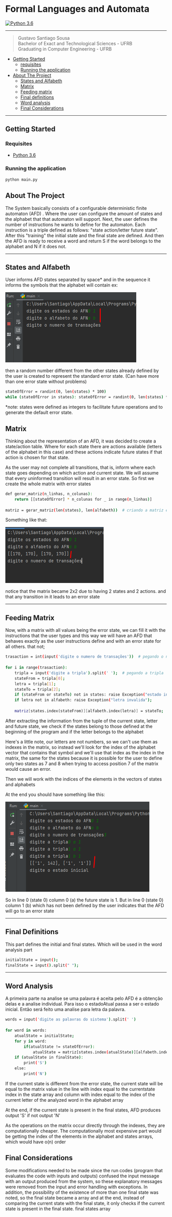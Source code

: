 # Formal Languages and Automata
[![Python 3.6](https://img.shields.io/badge/python-3.6-blue.svg)](https://www.python.org/downloads/release/python-360/)

***
> Gustavo Santiago Sousa <br>
> Bachelor of Exact and Technological Sciences - UFRB <br>
> Graduating in Computer Engineering - UFRB <br>

- [Getting Started](#Getting_Started)
  - [requisites](#requisites)
  - [Running the application](#Running_the_application) 
- [About The Project](#aboutProject)
  - [States and Alfabeth](#States_and_Alfabeth)
  - [Matrix](#matrix)
  - [Feeding matrix](#feeding_matrix)
  - [Final definitions](#final_definitions)
  - [Word analysis](#word_analysis)
  - [Final Considerations](#final_considerations)
***
## <a id="Getting_Started" />Getting Started
### <a id="requisites" />Requisites
- [Python 3.6](https://www.python.org/downloads/release/python-360/)
### <a id="Running_the_application" />Running the application

```sh
python main.py
```
<a id="aboutProject" />About The Project
- 
The System basically consists of a configurable deterministic finite automaton (AFD) . Where the user can configure the amount of states and the alphabet that that automaton will support. Next, the user defines the number of instructions he wants to define for the automaton. Each instruction is a triple defined as follows: "state action/letter future state". After this "training" the initial state and the final state are defined. And then the AFD is ready to receive a word and return S if the word belongs to the alphabet and N if it does not.

***
## <a id="States_and_Alfabeth" />States and Alfabeth

User informs AFD states separated by space* and in the sequence it informs the symbols that the alphabet will contain
ex:

![img.png](assets/img.png)

then a random number different from the other states already defined by the user is created to represent the standard error state. (Can have more than one error state without problems)
```sh
stateOfError = randint(0, len(states) * 100)
while (stateOfError in states): stateOfError = randint(0, len(states) * 100)
```

*note: states were defined as integers to facilitate future operations and to generate the default error state.
## <a id="matrix" />Matrix
Thinking about the representation of an AFD, it was decided to create a state/action table. Where for each state there are actions available (letters of the alphabet in this case) and these actions indicate future states if that action is chosen for that state.

As the user may not complete all transitions, that is, inform where each state goes depending on which action and current state. We will assume that every uninformed transition will result in an error state. So first we create the whole matrix with error states

``` sh
def gerar_matriz(n_linhas, n_colunas):
    return [[stateOfError] * n_colunas for _ in range(n_linhas)]

matriz = gerar_matriz(len(states), len(alfabeth))  # criando a matriz estado/ações
```


Something like that:

![img.png](assets/matrix1.png)

notice that the matrix became 2x2 due to having 2 states and 2 actions. and that any transition in it leads to an error state

***
## <a id="Feeding_matrix" />Feeding Matrix
Now, with a matrix with all values being the error state, we can fill it with the instructions that the user types and this way we will have an AFD that behaves exactly as the user instructions define and with an error state for all others. that not;
``` sh
trasaction = int(input('digite o numero de transações'))  # pegando o numero de transações

for i in range(trasaction):
    tripla = input('digite a tripla').split(' ');  # pegando a tripla
    stateFrom = tripla[0];
    letra = tripla[1];
    stateTo = tripla[2];
    if (stateFrom or stateTo) not in states: raise Exception("estado invalido")
    if letra not in alfabeth: raise Exception("letra invalida");

    matriz[states.index(stateFrom)][alfabeth.index(letra)] = stateTo;  # populando a matriz com os estados

```
After extracting the information from the tuple of the current state, letter and future state, we check if the states belong to those defined at the beginning of the program and if the letter belongs to the alphabet

Here's a little note, our letters are not numbers, so we can't use them as indexes in the matrix, so instead we'll look for the index of the alphabet vector that contains that symbol and we'll use that index as the index in the matrix, the same for the states because it is possible for the user to define only two states as 7 and 8 when trying to access position 7 of the matrix would cause an error.

Then we will work with the indices of the elements in the vectors of states and alphabets

At the end you should have something like this:

![img.png](assets/matrix2.png)

So in line 0 (state 0) column 0 (a) the future state is 1. But in line 0 (state 0) column 1 (b) which has not been defined by the user indicates that the AFD will go to an error state
***
## <a id="final_definitions" />Final Definitions

This part defines the initial and final states. Which will be used in the word analysis part

``` sh
initialState = input();
finalState = input().split(" ");
```
***
## <a id="word_analysis" />Word Analysis

A primeira parte na analise se uma palavra é aceita pelo AFD é a obtenção delas e a analise individual. Para isso o estadoAtual passa a ser o estado inicial. Então será feito uma analise para letra da palavra. 


``` sh
words = input('digite as palavras do sistema').split(' ')

for word in words:
    atualState = initialState;
    for y in word:
        if(atualState != stateOfError):
            atualState = matriz[states.index(atualState)][alfabeth.index(y)];  # pegando o estado futuro na matriz de estado/ações
    if (atualState in finalState):
        print('S')
    else:
        print('N')
```
If the current state is different from the error state, the current state will be equal to the matrix value
in the line with index equal to the currentstate index in the state array
and column with index equal to the index of the current letter of the analyzed word in the alphabet array

At the end, if the current state is present in the final states, AFD produces output 'S' if not output 'N'

As the operations on the matrix occur directly through the indexes, they are computationally cheaper. The computationally most expensive part would be getting the index of the elements in the alphabet and states arrays, which would have o(n) order


## <a id="final_considerations" />Final Considerations

Some modifications needed to be made since the run codes (program that evaluates the code with inputs and outputs) confused the input message with an output produced from the system, so these explanatory messages were removed from the input and error handling with exceptions. In addition, the possibility of the existence of more than one final state was noted, so the final state became a array and at the end, instead of comparing the current state with the final state, it only checks if the current state is present in the final state. final states array